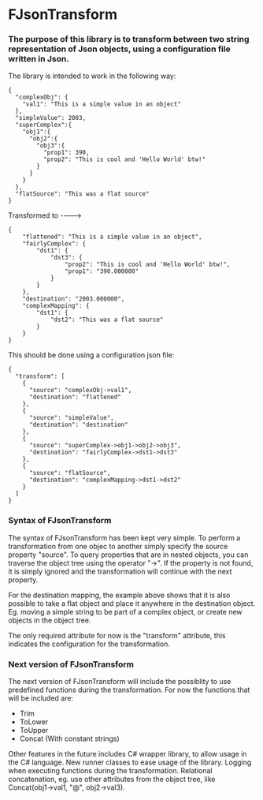 # FJsonTransform

### The purpose of this library is to transform between two string representation of Json objects, using a configuration file written in Json. 

The library is intended to work in the following way:

```
{
  "complexObj": {
    "val1": "This is a simple value in an object"
  },
  "simpleValue": 2003,
  "superComplex":{
    "obj1":{
      "obj2":{
        "obj3":{
          "prop1": 390,
          "prop2": "This is cool and 'Hello World' btw!"
        }
      }
    }
  },
  "flatSource": "This was a flat source"
}
```

Transformed to ----> 

```
{
    "flattened": "This is a simple value in an object",
    "fairlyComplex": {
        "dst1": {
            "dst3": {
                "prop2": "This is cool and 'Hello World' btw!",
                "prop1": "390.000000"
            }
        }
    },
    "destination": "2003.000000",
    "complexMapping": {
        "dst1": {
            "dst2": "This was a flat source"
        }
    }
}
```

This should be done using a configuration json file:

```
{
  "transform": [
    {
      "source": "complexObj->val1",
      "destination": "flattened"
    },
    {
      "source": "simpleValue",
      "destination": "destination"
    },
    {
      "source": "superComplex->obj1->obj2->obj3",
      "destination": "fairlyComplex->dst1->dst3"
    },
    {
      "source": "flatSource",
      "destination": "complexMapping->dst1->dst2"
    }
  ]
}
```

### Syntax of FJsonTransform
The syntax of FJsonTransform has been kept very simple.
To perform a transformation from one objec to another simply specify the source property "source".
To query properties that are in nested objects, you can traverse the object tree using the operator "->". 
If the property is not found, it is simply ignored and the transformation will continue with the next property.
 
For the destination mapping, the example above shows that it is also possible to take a flat object and place it anywhere in the destination object. 
Eg. moving a simple string to be part of a complex object, or create new objects in the object tree.

The only required attribute for now is the "transform" attribute, this indicates the configuration for the transformation.


### Next version of FJsonTransform
The next version of FJsonTransform will include the possiblity to use predefined functions during the transformation.
For now the functions that will be included are: 
* Trim
* ToLower
* ToUpper
* Concat (With constant strings)

Other features in the future includes C# wrapper library, to allow usage in the C# language.
New runner classes to ease usage of the library. 
Logging when executing functions during the transformation.
Relational concatenation, eg. use other attributes from the object tree, like Concat(obj1->val1, "@", obj2->val3).
